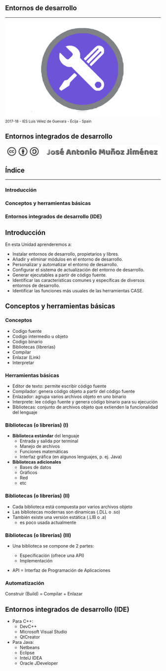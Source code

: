<!---
Ejemplos

<video class="stretch" controls><source src="http://clips.vorwaerts-gmbh.de/big_buck_bunny.mp4" type="video/mp4"></video>
<iframe width="560" height="315" src="https://www.youtube.com/embed/3RBq-WlL4cU" frameborder="0" allowfullscreen></iframe>

slide: data-background="#ff0000" 
element: class="fragment" data-fragment-index="1"
-->
## Entornos de desarrollo
---
![Entornos de desarrollo](assets/entornosdesarrollo.png)
<small> 2017-18 - IES Luis Vélez de Guevara - Écija - Spain </small>


## Entornos integrados de desarrollo

[![cc-by-sa](assets/cc-by-sa.png)](http://creativecommons.org/licenses/by-sa/4.0/)


## Índice
--- 
### Introducción
### Conceptos y herramientas básicas
### Entornos integrados de desarrollo (IDE)

<!--- Note: Nota a pie de página. -->



## Introducción


En esta Unidad aprenderemos a:

- Instalar entornos de desarrollo, propietarios y libres.
- Añadir y eliminar módulos en el entorno de desarrollo.
- Personalizar y automatizar el entorno de desarrollo.
- Configurar el sistema de actualización del entorno de desarrollo.
- Generar ejecutables a partir de código fuente.
- Identificar las características comunes y específicas de diversos entornos de desarrollo.
- Identificar las funciones más usuales de las herramientas CASE.



## Conceptos y herramientas básicas


### Conceptos

- Codigo fuente
- Codigo intermedio u objeto
- Codigo binario
- Bibliotecas (librerías)
- Compilar
- Enlazar (Link)
- Interpretar


### Herramientas básicas

- Editor de texto: permite escribir código fuente
- Compilador: genera código objeto a partir del código fuente
- Enlazador: agrupa varios archivos objeto en uno binario
- Interprete: lee código fuente y genera código binario para su ejecución
- Bibliotecas: conjunto de archivos objeto que extienden la funcionalidad del lenguaje


### Bibliotecas (o librerías) (I)

- __Biblioteca estándar__ del lenguaje
  - Entrada y salida por terminal
  - Manejo de archivos
  - Funciones matemáticas
  - Interfaz gráfica (en algunos lenguajes, p. ej. Java)
- __Bibliotecas adicionales__
  - Bases de datos
  - Gráficos
  - Red
  - etc


### Bibliotecas (o librerías) (II)

- Cada biblioteca está compuesta por varios archivos objeto
- Las bibliotecas modernas son dínamicas (.DLL o .so)
- También existe una versión estática (.LIB o .a)
  - es poco usada actualmente


### Bibliotecas (o librerías) (III)

- Una biblioteca se compone de 2 partes:
  - Especificación (ofrece una API)
  - Implementación 

- API = Interfaz de Programación de Aplicaciones


### Automatización 

Construir (Build) = Compilar + Enlazar


## Entornos integrados de desarrollo (IDE)

- Para C++:
  - DevC++
  - Microsoft Visual Studio
  - QtCreator
- Para Java:
  - Netbeans
  - Eclipse
  - IntelJ IDEA
  - Oracle JDeveloper

 
